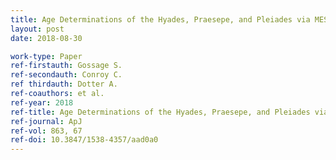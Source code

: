 ```yaml
---
title: Age Determinations of the Hyades, Praesepe, and Pleiades via MESA Models with Rotation 
layout: post
date: 2018-08-30

work-type: Paper
ref-firstauth: Gossage S.
ref-secondauth: Conroy C.
ref thirdauth: Dotter A.
ref-coauthors: et al.
ref-year: 2018
ref-title: Age Determinations of the Hyades, Praesepe, and Pleiades via MESA Models with Rotation
ref-journal: ApJ
ref-vol: 863, 67
ref-doi: 10.3847/1538-4357/aad0a0
---
```

